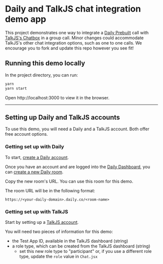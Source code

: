 # Daily and TalkJS chat integration demo app

This project demonstrates one way to integrate a [Daily Prebuilt](https://daily.co/prebuilt) call with [TalkJS's Chatbox](https://talkjs.com/docs/Reference/JavaScript_Chat_SDK/Chatbox/) in a group call. Minor changes could accommodate TalkJS's other chat integration options, such as one to one calls. We encourage you to fork and update this repo however you see fit!

## Running this demo locally

In the project directory, you can run:

```bash
yarn
yarn start
```

Open http://localhost:3000 to view it in the browser.

---

## Setting up Daily and TalkJS accounts

To use this demo, you will need a Daily and a TalkJS account. Both offer free account options.

### Getting set up with Daily

To start, [create a Daily account](https://dashboard.daily.co/signup).

Once you have an account and are logged into the [Daily Dashboard](https://dashboard.daily.co), you can [create a new Daily room](https://dashboard.daily.co/rooms/create).

Copy the new room's URL. You can use this room for this demo.

The room URL will be in the following format:

`https://<your-daily-domain>.daily.co/<room-name>`

### Getting set up with TalkJS

Start by setting up a [TalkJS account](https://talkjs.com/dashboard/login).

You will need two pieces of information for this demo:

- the Test App ID, available in the TalkJS dashboard (string)
- a role type, which can be created from the TalkJS dashboard (string)
  - set this new role type to "participant" or, if you use a different role type, update the `role` value in `Chat.jsx`
